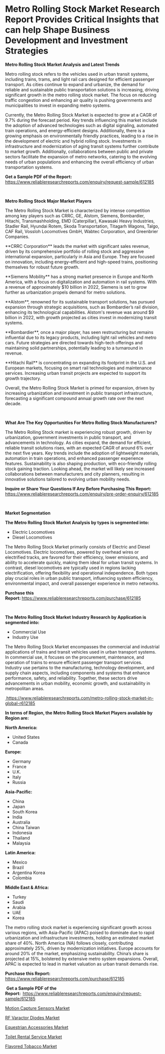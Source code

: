 <p><h1>Metro Rolling Stock Market Research Report Provides Critical Insights that can help Shape Business Development and Investment Strategies</h1></p><p><strong>Metro Rolling Stock Market Analysis and Latest Trends</strong></p>
<p><p>Metro rolling stock refers to the vehicles used in urban transit systems, including trains, trams, and light rail cars designed for efficient passenger transport. As cities continue to expand and urbanize, the demand for reliable and sustainable public transportation solutions is increasing, driving significant growth in the metro rolling stock market. The focus on reducing traffic congestion and enhancing air quality is pushing governments and municipalities to invest in expanding metro systems.</p><p>Currently, the Metro Rolling Stock Market is expected to grow at a CAGR of 9.7% during the forecast period. Key trends influencing this market include the adoption of advanced technologies such as digital signaling, automated train operations, and energy-efficient designs. Additionally, there is a growing emphasis on environmentally friendly practices, leading to a rise in the development of electric and hybrid rolling stock. Investments in infrastructure and modernization of aging transit systems further contribute to market growth. Additionally, collaborations between public and private sectors facilitate the expansion of metro networks, catering to the evolving needs of urban populations and enhancing the overall efficiency of urban transportation systems.</p></p>
<p><strong>Get a Sample PDF of the Report:&nbsp;</strong> <a href="https://www.reliableresearchreports.com/enquiry/request-sample/612185?utm_campaign=24&utm_medium=2&utm_source=Github&utm_content=ia&utm_term=29092024&utm_id=metro-rolling-stock">https://www.reliableresearchreports.com/enquiry/request-sample/612185</a></p>
<p>&nbsp;</p>
<p><strong>Metro Rolling Stock Major Market Players</strong></p>
<p><p>The Metro Rolling Stock Market is characterized by intense competition among key players such as CRRC, GE, Alstom, Siemens, Bombardier, Hitachi, Transmashholding, EMD (Caterpillar), Kawasaki Heavy Industries, Stadler Rail, Hyundai Rotem, Skoda Transportation, Titagarh Wagons, Talgo, CAF Rail, Vossloh Locomotives GmbH, Wabtec Corporation, and Greenbrier Companies.</p><p>**CRRC Corporation** leads the market with significant sales revenue, driven by its comprehensive portfolio of rolling stock and aggressive international expansion, particularly in Asia and Europe. They are focused on innovation, including energy-efficient and high-speed trains, positioning themselves for robust future growth.</p><p>**Siemens Mobility** has a strong market presence in Europe and North America, with a focus on digitalization and automation in rail systems. With a revenue of approximately $10 billion in 2022, Siemens is set to grow further as urbanization propels demand for metro solutions. </p><p>**Alstom**, renowned for its sustainable transport solutions, has pursued expansion through strategic acquisitions, such as Bombardier’s rail division, enhancing its technological capabilities. Alstom's revenue was around $9 billion in 2022, with growth projected as cities invest in modernizing transit systems.</p><p>**Bombardier**, once a major player, has seen restructuring but remains influential due to its legacy products, including light rail vehicles and metro cars. Future strategies are directed towards high-tech offerings and maintaining solid partnerships, potentially leading to a turnaround in revenue.</p><p>**Hitachi Rail** is concentrating on expanding its footprint in the U.S. and European markets, focusing on smart rail technologies and maintenance services. Increasing urban transit projects are expected to support its growth trajectory.</p><p>Overall, the Metro Rolling Stock Market is primed for expansion, driven by increasing urbanization and investment in public transport infrastructure, forecasting a significant compound annual growth rate over the next decade.</p></p>
<p>&nbsp;</p>
<p><strong>What Are The Key Opportunities For Metro Rolling Stock Manufacturers?</strong></p>
<p><p>The Metro Rolling Stock market is experiencing robust growth, driven by urbanization, government investments in public transport, and advancements in technology. As cities expand, the demand for efficient, reliable transit solutions rises, with an expected CAGR of around 6% over the next five years. Key trends include the adoption of lightweight materials, automation in train operations, and enhanced passenger experience features. Sustainability is also shaping production, with eco-friendly rolling stock gaining traction. Looking ahead, the market will likely see increased collaborations between manufacturers and city planners, resulting in innovative solutions tailored to evolving urban mobility needs.</p></p>
<p><strong>Inquire or Share Your Questions If Any Before Purchasing This Report:</strong> <a href="https://www.reliableresearchreports.com/enquiry/pre-order-enquiry/612185?utm_campaign=24&utm_medium=2&utm_source=Github&utm_content=ia&utm_term=29092024&utm_id=metro-rolling-stock">https://www.reliableresearchreports.com/enquiry/pre-order-enquiry/612185</a></p>
<p>&nbsp;</p>
<p><strong>Market Segmentation</strong></p>
<p><strong>The Metro Rolling Stock Market Analysis by types is segmented into:</strong></p>
<p><ul><li>Electric Locomotives</li><li>Diesel Locomotives</li></ul></p>
<p><p>The Metro Rolling Stock Market primarily consists of Electric and Diesel Locomotives. Electric locomotives, powered by overhead wires or electrified tracks, are favored for their efficiency, lower emissions, and ability to accelerate quickly, making them ideal for urban transit systems. In contrast, diesel locomotives are typically used in regions lacking electrification, offering flexibility and operational independence. Both types play crucial roles in urban public transport, influencing system efficiency, environmental impact, and overall passenger experience in metro networks.</p></p>
<p><strong>Purchase this Report:&nbsp;</strong><a href="https://www.reliableresearchreports.com/purchase/612185?utm_campaign=24&utm_medium=2&utm_source=Github&utm_content=ia&utm_term=29092024&utm_id=metro-rolling-stock">https://www.reliableresearchreports.com/purchase/612185</a></p>
<p>&nbsp;</p>
<p><strong>The Metro Rolling Stock Market Industry Research by Application is segmented into:</strong></p>
<p><ul><li>Commercial Use</li><li>Industry Use</li></ul></p>
<p><p>The Metro Rolling Stock Market encompasses the commercial and industrial applications of trains and transit vehicles used in urban transport systems. In commercial use, it focuses on the procurement, maintenance, and operation of trains to ensure efficient passenger transport services. Industry use pertains to the manufacturing, technology development, and supply chain aspects, including components and systems that enhance performance, safety, and reliability. Together, these sectors drive advancements in urban mobility, economic growth, and sustainability in metropolitan areas.</p></p>
<p><a href="https://www.reliableresearchreports.com/metro-rolling-stock-market-in-global-r612185?utm_campaign=24&utm_medium=2&utm_source=Github&utm_content=ia&utm_term=29092024&utm_id=metro-rolling-stock">&nbsp;https://www.reliableresearchreports.com/metro-rolling-stock-market-in-global-r612185</a></p>
<p><strong>In terms of Region, the Metro Rolling Stock Market Players available by Region are:</strong></p>
<p>
    <p> <strong> North America: </strong>
        <ul>
            <li>United States</li>
            <li>Canada</li>
        </ul>
        </p> 
    <p> <strong> Europe: </strong>
        <ul>
            <li>Germany</li>
            <li>France</li>
            <li>U.K.</li>
            <li>Italy</li>
            <li>Russia</li>
        </ul>
        </p> 
    <p> <strong> Asia-Pacific: </strong>
        <ul>
            <li>China</li>
            <li>Japan</li>
            <li>South Korea</li>
            <li>India</li>
            <li>Australia</li>
            <li>China Taiwan</li>
            <li>Indonesia</li>
            <li>Thailand</li>
            <li>Malaysia</li>
        </ul>
        </p> 
    <p> <strong> Latin America: </strong>
        <ul>
            <li>Mexico</li>
            <li>Brazil</li>
            <li>Argentina Korea</li>
            <li>Colombia</li>
        </ul>
        </p> 
    <p> <strong> Middle East & Africa: </strong>
        <ul>
            <li>Turkey</li>
            <li>Saudi</li>
            <li>Arabia</li>
            <li>UAE</li>
            <li>Korea</li>
        </ul>
    </p>
    </p>
<p><p>The metro rolling stock market is experiencing significant growth across various regions, with Asia-Pacific (APAC) poised to dominate due to rapid urbanization and infrastructure investments, holding an estimated market share of 40%. North America (NA) follows closely, contributing approximately 25%, driven by modernization initiatives. Europe accounts for around 20% of the market, emphasizing sustainability. China’s share is projected at 15%, bolstered by extensive metro system expansions. Overall, APAC is expected to lead in market valuation as urban transit demands rise.</p></p>
<p><strong>Purchase this Report: </strong><a href="https://www.reliableresearchreports.com/purchase/612185?utm_campaign=24&utm_medium=2&utm_source=Github&utm_content=ia&utm_term=29092024&utm_id=metro-rolling-stock">https://www.reliableresearchreports.com/purchase/612185</a></p>
<p>&nbsp;<strong>Get a Sample PDF of the Report:&nbsp;&nbsp;</strong><a href="https://www.reliableresearchreports.com/enquiry/request-sample/612185?utm_campaign=24&utm_medium=2&utm_source=Github&utm_content=ia&utm_term=29092024&utm_id=metro-rolling-stock">https://www.reliableresearchreports.com/enquiry/request-sample/612185</a></p>
<p><strong></strong></p>
<p><p><a href="https://issuu.com/reportprime-2/docs/motion-capture-sensors-market-size-_19969e7963e241?utm_campaign=24&utm_medium=2&utm_source=Github&utm_content=ia&utm_term=29092024&utm_id=metro-rolling-stock">Motion Capture Sensors Market</a></p><p><a href="https://issuu.com/reportprime-2/docs/rf-varactor-diodes-market-size-2030_6bea0c7c48738b?utm_campaign=24&utm_medium=2&utm_source=Github&utm_content=ia&utm_term=29092024&utm_id=metro-rolling-stock">RF Varactor Diodes Market</a></p><p><a href="https://www.linkedin.com/pulse/emerging-opportunities-challenges-global-equestrian-accessories-z3d7e?utm_campaign=24&utm_medium=2&utm_source=Github&utm_content=ia&utm_term=29092024&utm_id=metro-rolling-stock">Equestrian Accessories Market</a></p><p><a href="https://www.linkedin.com/pulse/global-toilet-rental-service-market-sector-types-applications-pjk6e?utm_campaign=24&utm_medium=2&utm_source=Github&utm_content=ia&utm_term=29092024&utm_id=metro-rolling-stock">Toilet Rental Service Market</a></p><p><a href="https://github.com/MarlinNader2023/Market-Research-Report-List-1/blob/main/flavored-tobacco-market.md?utm_campaign=24&utm_medium=2&utm_source=Github&utm_content=ia&utm_term=29092024&utm_id=metro-rolling-stock">Flavored Tobacco Market</a></p></p>